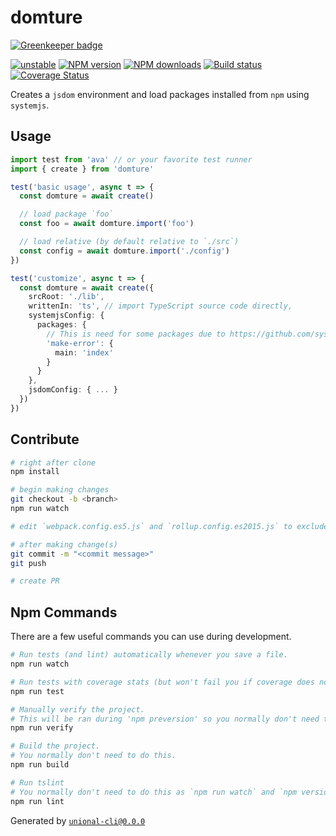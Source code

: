 # domture

[![Greenkeeper badge](https://badges.greenkeeper.io/unional/domture.svg)](https://greenkeeper.io/)

[![unstable][unstable-image]][unstable-url]
[![NPM version][npm-image]][npm-url]
[![NPM downloads][downloads-image]][downloads-url]
[![Build status][travis-image]][travis-url]
[![Coverage Status][coveralls-image]][coveralls-url]

Creates a `jsdom` environment and load packages installed from `npm` using `systemjs`.

## Usage

```ts
import test from 'ava' // or your favorite test runner
import { create } from 'domture'

test('basic usage', async t => {
  const domture = await create()

  // load package `foo`
  const foo = await domture.import('foo')

  // load relative (by default relative to `./src`)
  const config = await domture.import('./config')
})

test('customize', async t => {
  const domture = await create({
    srcRoot: './lib',
    writtenIn: 'ts', // import TypeScript source code directly,
    systemjsConfig: {
      packages: {
        // This is need for some packages due to https://github.com/systemjs/systemjs/issues/1603
        'make-error': {
          main: 'index'
        }
      }
    },
    jsdomConfig: { ... }
  })
})
```

## Contribute

```sh
# right after clone
npm install

# begin making changes
git checkout -b <branch>
npm run watch

# edit `webpack.config.es5.js` and `rollup.config.es2015.js` to exclude dependencies for the bundle if needed

# after making change(s)
git commit -m "<commit message>"
git push

# create PR
```

## Npm Commands

There are a few useful commands you can use during development.

```sh
# Run tests (and lint) automatically whenever you save a file.
npm run watch

# Run tests with coverage stats (but won't fail you if coverage does not meet criteria)
npm run test

# Manually verify the project.
# This will be ran during 'npm preversion' so you normally don't need to run this yourself.
npm run verify

# Build the project.
# You normally don't need to do this.
npm run build

# Run tslint
# You normally don't need to do this as `npm run watch` and `npm version` will automatically run lint for you.
npm run lint
```

Generated by [`unional-cli@0.0.0`](https://github.com/unional/unional-cli)

[unstable-image]: http://badges.github.io/stability-badges/dist/unstable.svg
[unstable-url]: http://github.com/badges/stability-badges
[npm-image]: https://img.shields.io/npm/v/domture.svg?style=flat
[npm-url]: https://npmjs.org/package/domture
[downloads-image]: https://img.shields.io/npm/dm/domture.svg?style=flat
[downloads-url]: https://npmjs.org/package/domture
[travis-image]: https://img.shields.io/travis/unional/domture.svg?style=flat
[travis-url]: https://travis-ci.org/unional/domture
[coveralls-image]: https://coveralls.io/repos/github/unional/domture/badge.svg
[coveralls-url]: https://coveralls.io/github/unional/domture
